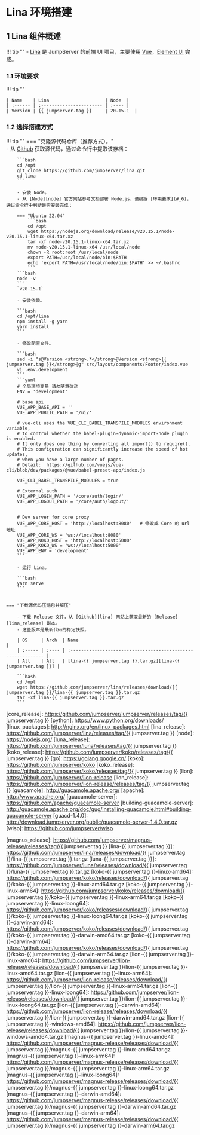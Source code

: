 # Lina 环境搭建
## 1 Lina 组件概述
!!! tip ""
    - [Lina][lina] 是 JumpServer 的前端 UI 项目，主要使用 [Vue][vue]，[Element UI][element_ui] 完成。

### 1.1 环境要求
!!! tip ""

    | Name    | Lina                     | Node  |
    | :------ | :----------------------- | :---- |
    | Version | {{ jumpserver.tag }}     | 20.15.1  |

### 1.2 选择搭建方式
!!! tip ""
    === "克隆源代码仓库（推荐方式）。"  
        - 从 [Github][lina] 获取源代码，通过命令行中提取该存档：

        ```bash
        cd /opt
        git clone https://github.com/jumpserver/lina.git
        cd lina
        ```

        - 安装 Node。
        - 从 [Node][node] 官方网站参考文档部署 Node.js，请根据 [环境要求](#_6)，通过命令行中判断是否安装完成：   

        === "Ubuntu 22.04"
            ```bash
            cd /opt
            wget https://nodejs.org/download/release/v20.15.1/node-v20.15.1-linux-x64.tar.xz
            tar -xf node-v20.15.1-linux-x64.tar.xz
            mv node-v20.15.1-linux-x64 /usr/local/node
            chown -R root:root /usr/local/node
            export PATH=/usr/local/node/bin:$PATH
            echo 'export PATH=/usr/local/node/bin:$PATH' >> ~/.bashrc
            ```
        ```bash
        node -v
        ```
        `v20.15.1`

        - 安装依赖。

        ```bash
        cd /opt/lina
        npm install -g yarn
        yarn install
        ```

        - 修改配置文件。

        ```bash
        sed -i "s@Version <strong>.*</strong>@Version <strong>{{ jumpserver.tag }}</strong>@g" src/layout/components/Footer/index.vue
        vi .env.development
        ```
        ```yaml
        # 全局环境变量 请勿随意改动
        ENV = 'development'

        # base api
        VUE_APP_BASE_API = ''
        VUE_APP_PUBLIC_PATH = '/ui/'

        # vue-cli uses the VUE_CLI_BABEL_TRANSPILE_MODULES environment variable,
        # to control whether the babel-plugin-dynamic-import-node plugin is enabled.
        # It only does one thing by converting all import() to require().
        # This configuration can significantly increase the speed of hot updates,
        # when you have a large number of pages.
        # Detail:  https://github.com/vuejs/vue-cli/blob/dev/packages/@vue/babel-preset-app/index.js

        VUE_CLI_BABEL_TRANSPILE_MODULES = true

        # External auth
        VUE_APP_LOGIN_PATH = '/core/auth/login/'
        VUE_APP_LOGOUT_PATH = '/core/auth/logout/'


        # Dev server for core proxy
        VUE_APP_CORE_HOST = 'http://localhost:8080'   # 修改成 Core 的 url 地址
        VUE_APP_CORE_WS = 'ws://localhost:8080'
        VUE_APP_KOKO_HOST = 'http://localhost:5000'
        VUE_APP_KOKO_WS = 'ws://localhost:5000'
        VUE_APP_ENV = 'development'
        ```

        - 运行 Lina。

        ```bash
        yarn serve
        ```


    === "下载源代码压缩包并解压"

        - 下载 Release 文件，从 [Github][lina] 网站上获取最新的 [Release][lina_release] 副本。
        - 这些版本是最新代码的稳定快照。

        | OS     | Arch  | Name                                                          |
        | :----- | :---- | :------------------------------------------------------------ |
        | All    | All   | [lina-{{ jumpserver.tag }}.tar.gz][lina-{{ jumpserver.tag }}] |

        ```bash
        cd /opt
        wget https://github.com/jumpserver/lina/releases/download/{{ jumpserver.tag }}/lina-{{ jumpserver.tag }}.tar.gz
        tar -xf lina-{{ jumpserver.tag }}.tar.gz
        ```


[nginx]: http://nginx.org/
[lina]: https://github.com/jumpserver/lina/
[vue]: https://cn.vuejs.org/
[element_ui]: https://element.eleme.cn/
[luna]: https://github.com/jumpserver/luna/
[angular_cli]: https://github.com/angular/angular-cli
[core]: https://github.com/jumpserver/jumpserver/
[django]: https://docs.djangoproject.com/
[gunicorn]: https://gunicorn.org/
[celery]: https://docs.celeryproject.org/
[flower]: https://github.com/mher/flower/
[daphne]: https://github.com/django/daphne/
[github]: https://github.com/
[core_release]: https://github.com/jumpserver/jumpserver/releases/tag/{{ jumpserver.tag }}
[python]: https://www.python.org/downloads/
[linux_packages]: http://nginx.org/en/linux_packages.html
[lina_release]: https://github.com/jumpserver/lina/releases/tag/{{ jumpserver.tag }}
[node]: https://nodejs.org/
[luna_release]: https://github.com/jumpserver/luna/releases/tag/{{ jumpserver.tag }}
[koko_release]: https://github.com/jumpserver/koko/releases/tag/{{ jumpserver.tag }}
[go]: https://golang.google.cn/
[koko]: https://github.com/jumpserver/koko
[koko_release]: https://github.com/jumpserver/koko/releases/tag/{{ jumpserver.tag }}
[lion]: https://github.com/jumpserver/lion-release
[lion_release]: https://github.com/jumpserver/lion-release/releases/tag/{{ jumpserver.tag }}
[guacamole]: http://guacamole.apache.org/
[apache]: http://www.apache.org/
[guacamole-server]: https://github.com/apache/guacamole-server
[building-guacamole-server]: http://guacamole.apache.org/doc/gug/installing-guacamole.html#building-guacamole-server
[guacd-1.4.0]: http://download.jumpserver.org/public/guacamole-server-1.4.0.tar.gz
[wisp]: https://github.com/jumpserver/wisp

[magnus]: https://github.com/jumpserver/magnus-release
[magnus_release]: https://github.com/jumpserver/magnus-release/releases/tag/{{ jumpserver.tag }}
[lina-{{ jumpserver.tag }}]: https://github.com/jumpserver/lina/releases/download/{{ jumpserver.tag }}/lina-{{ jumpserver.tag }}.tar.gz
[luna-{{ jumpserver.tag }}]: https://github.com/jumpserver/luna/releases/download/{{ jumpserver.tag }}/luna-{{ jumpserver.tag }}.tar.gz
[koko-{{ jumpserver.tag }}-linux-amd64]: https://github.com/jumpserver/koko/releases/download/{{ jumpserver.tag }}/koko-{{ jumpserver.tag }}-linux-amd64.tar.gz
[koko-{{ jumpserver.tag }}-linux-arm64]: https://github.com/jumpserver/koko/releases/download/{{ jumpserver.tag }}/koko-{{ jumpserver.tag }}-linux-arm64.tar.gz
[koko-{{ jumpserver.tag }}-linux-loong64]: https://github.com/jumpserver/koko/releases/download/{{ jumpserver.tag }}/koko-{{ jumpserver.tag }}-linux-loong64.tar.gz
[koko-{{ jumpserver.tag }}-darwin-amd64]: https://github.com/jumpserver/koko/releases/download/{{ jumpserver.tag }}/koko-{{ jumpserver.tag }}-darwin-amd64.tar.gz
[koko-{{ jumpserver.tag }}-darwin-arm64]: https://github.com/jumpserver/koko/releases/download/{{ jumpserver.tag }}/koko-{{ jumpserver.tag }}-darwin-arm64.tar.gz
[lion-{{ jumpserver.tag }}-linux-amd64]: https://github.com/jumpserver/lion-release/releases/download/{{ jumpserver.tag }}/lion-{{ jumpserver.tag }}-linux-amd64.tar.gz
[lion-{{ jumpserver.tag }}-linux-arm64]: https://github.com/jumpserver/lion-release/releases/download/{{ jumpserver.tag }}/lion-{{ jumpserver.tag }}-linux-arm64.tar.gz
[lion-{{ jumpserver.tag }}-linux-loong64]: https://github.com/jumpserver/lion-release/releases/download/{{ jumpserver.tag }}/lion-{{ jumpserver.tag }}-linux-loong64.tar.gz
[lion-{{ jumpserver.tag }}-darwin-amd64]: https://github.com/jumpserver/lion-release/releases/download/{{ jumpserver.tag }}/lion-{{ jumpserver.tag }}-darwin-amd64.tar.gz
[lion-{{ jumpserver.tag }}-windows-amd64]: https://github.com/jumpserver/lion-release/releases/download/{{ jumpserver.tag }}/lion-{{ jumpserver.tag }}-windows-amd64.tar.gz
[magnus-{{ jumpserver.tag }}-linux-amd64]: https://github.com/jumpserver/magnus-release/releases/download/{{ jumpserver.tag }}/magnus-{{ jumpserver.tag }}-linux-amd64.tar.gz
[magnus-{{ jumpserver.tag }}-linux-arm64]: https://github.com/jumpserver/magnus-release/releases/download/{{ jumpserver.tag }}/magnus-{{ jumpserver.tag }}-linux-arm64.tar.gz
[magnus-{{ jumpserver.tag }}-linux-loong64]: https://github.com/jumpserver/magnus-release/releases/download/{{ jumpserver.tag }}/magnus-{{ jumpserver.tag }}-linux-loong64.tar.gz
[magnus-{{ jumpserver.tag }}-darwin-amd64]: https://github.com/jumpserver/magnus-release/releases/download/{{ jumpserver.tag }}/magnus-{{ jumpserver.tag }}-darwin-amd64.tar.gz
[magnus-{{ jumpserver.tag }}-darwin-arm64]: https://github.com/jumpserver/magnus-release/releases/download/{{ jumpserver.tag }}/magnus-{{ jumpserver.tag }}-darwin-arm64.tar.gz

